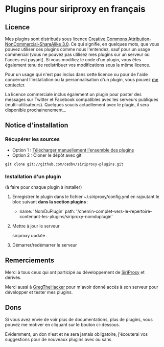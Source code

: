 Plugins pour siriproxy en français
==================================

Licence
-------
Mes plugins sont distribués sous licence [Creative Commons Attribution-NonCommercial-ShareAlike 3.0](http://creativecommons.org/licenses/by-nc-sa/3.0/deed.fr). Ce qui signifie, en quelques mots, que vous pouvez utiliser ces plugins comme nous l'entendez, sauf pour un usage commercial (vous ne pouvez pas utilisez mes plugins sur un serveur où l'accès est payant). Si vous modifiez le code d'un plugin, vous êtes également tenu de redistribuer vos modifications sous la même licence.

Pour un usage qui n'est pas inclus dans cette licence ou pour de l'aide concernant l'installation ou la personnalisation d'un plugin, vous pouvez [me contacter](http://blog.boverie.eu/contact/).

La licence commerciale inclus également un plugin pour poster des messages sur Twitter et Facebook compatibles avec les serveurs publiques (multi-utilisateurs).
Quelques soucis actuellement avec le plugin, il sera disponible prochainenement...

Notice d'installation
---------------------

### Récupérer les sources
* Option 1 : [Télécharger manuellement l'ensemble des plugins](https://github.com/cedbv/siriproxy-plugins/zipball/master)
* Option 2 : Cloner le dépôt avec git

``` git clone git://github.com/cedbv/siriproxy-plugins.git ``` 

### Installation d'un plugin
(à faire pour chaque plugin à installer)

1) Enregistrer le plugin dans le fichier ~/.siriproxy/config.yml en rajoutant le bloc suivant **dans la section plugins** :

    - name: 'NomDuPlugin'
      path: '/chemin-complet-vers-le-repertoire-contenant-les-plugins/siriproxy-nomduplugin'

2) Mettre à jour le serveur

    siriproxy update .

3) Démarrer/redémarrer le serveur

Remerciements
--------------
Merci à tous ceux qui ont participé au développement de [SiriProxy](https://github.com/plamoni/SiriProxy) et dérivés.

Merci aussi à [GregTheHacker](http://siri.0rg.fr/) pour m'avoir donné accès à son serveur pour développer et tester mes plugins.

Dons
----

Si vous avez envie de voir plus de documentations, plus de plugins, vous pouvez me motiver en cliquant sur le bouton ci-dessous.

Evidemment, un don n'est et ne sera jamais obligatoire, j'écouterai vos suggestions pour de nouveaux plugins avec ou sans.

[<img alt="" src="https://www.paypalobjects.com/fr_FR/BE/i/btn/btn_donate_LG.gif">](http://cedbv.be/paypalsiriproxy)